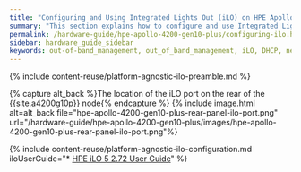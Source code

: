 ```yaml
---
title: "Configuring and Using Integrated Lights Out (iLO) on HPE Apollo 4200 Gen10 Plus Nodes"
summary: "This section explains how to configure and use Integrated Lights Out (iLO) on HPE Apollo 4200 Gen10 Plus nodes."
permalink: /hardware-guide/hpe-apollo-4200-gen10-plus/configuring-ilo.html
sidebar: hardware_guide_sidebar
keywords: out-of-band_management, out_of_band_management, iLO, DHCP, network, networking, LAN, ipmitool, HPE, Apollo_4200_Gen10_Plus
---
```


{% include content-reuse/platform-agnostic-ilo-preamble.md %}

{% capture alt_back %}The location of the iLO port on the rear of the {{site.a4200g10p}} node{% endcapture %}
{% include image.html alt=alt_back file="hpe-apollo-4200-gen10-plus-rear-panel-ilo-port.png" url="/hardware-guide/hpe-apollo-4200-gen10-plus/images/hpe-apollo-4200-gen10-plus-rear-panel-ilo-port.png"%}

{% include content-reuse/platform-agnostic-ilo-configuration.md iloUserGuide="* [HPE iLO 5 2.72 User Guide](https://support.hpe.com/hpesc/public/docDisplay?docId=a00105236en_us)" %}
